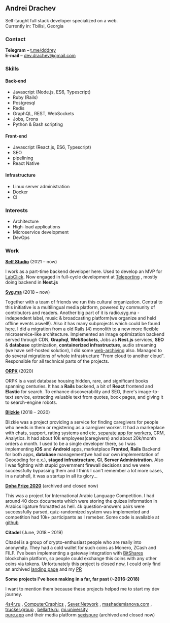 
## Andrei Drachev
Self-taught full stack developer specialized on a web. <br>
Currently in: Tbilisi, Georgia

### Contact
**Telegram** –  [t.me/dddrey](http://t.me/dddrey) <br>
**E-mail** –  [dev.drachev@gmail.com](mailto:dev.drachev@gmail.com) 

### Skills

#### Back-end

- Javascript (Node.js, ES6, Typescript)
- Ruby (Rails)
- Postgresql
- Redis
- GraphQL, REST, WebSockets
- Jobs, Crons
- Python & Bash scripting

#### Front-end

- Javascript (React.js, ES6, Typescript)
- SEO
- pipelining
- React Native


#### Infrastructure

-   Linux server administration
-   Docker
-   CI

### Interests

* Architecture
* High-load applications
* Microservice development
* DevOps

### Work
**[Self Studio](https://www.selfstudio.se/)** (2021 – now)

I work as a part-time backend developer here. Used to develop an MVP for [LabClick](https://www.labclick.ru/). Now engaged in full-cycle development at [Teleporting](https://teleporting.com/) , mostly doing backend in **Nest.js**

**[Syg.ma](https://syg.ma)** (2018 – now)

Together with a team of friends we run this cultural organization. Central to this initiative is a multilingual media platform, powered by community of contributors and readers. Another big part of it is radio.syg.ma - independent label, music & broadcasting platform(we organize and held offline events aswell!). Also it has many subprojects which could be found [here](https://studio.syg.ma/). 
I did a migration from a old Rails (4) monolith to a new more flexible microservice-like architecture. Implemented an image optimization backend served through CDN, **Graphql**, **WebSockets**, Jobs as **Nest.js** services,  **SEO** & **database** optimization, **containerized infrastructure**, audio streaming (we have self-hosted solution), I did some [web-archiving](https://archive.syg.ma/) also. Managed to do several migrations of whole infrastructure "From cloud to another cloud". Responsible for all technical parts of the projects.

**[ORPK](https://orpk.org/)** (2020)

ORPK is a vast database housing hidden, rare, and significant books spanning centuries.
It has a **Rails** backend, a bit of **React** frontend and **Elastic** for search. To enhance discoverability and SEO, there's  image-to-text service, extracting valuable text from quotes, book pages, and giving it to search-engine robots.

**[Blizkie](https://blizkie.ru)** (2018 – 2020) 

Blizkie was a project providing a service for finding caregivers for people who needs in them or registering as a caregiver worker. It had a markeplace with chats, support, rating systems and etc, [separate app for workers](https://play.google.com/store/apps/details?id=com.caregiversapp), CRM, Analytics. It had about 10k employees(caregivers) and about 20k/month orders a month.
I used to be a single developer there, so I was implementing **iOS** and **Android** apps, marketplace **Fronted**, **Rails** Backend for both apps, **database** management(we had our own implementation of Geocoding for e.x.), **staged infrustructure**, **CI**, **Server Administration**. Also I was fighting with stupid government firewall decisions and we were successfully bypassing them and I think I can't remember a lot more cases, in a nutshell, it was a startup in all its glory...

[**Doha Prize 2020**](https://web.archive.org/web/20211129230959/https://dalp.online/) (archived and closed now) 

This was a project for International Arabic Language Competition.
I had around 40 docx documents which were storing the quizes information in Arabics ligature fromatted as hell. 4k question-answers pairs were successfully parsed, quiz-randomized system was implemented and competition had 10k+ participants as I remeber. Some code is available at [github](https://github.com/dddrey/DALP)

**Citadel** (June, 2018 – 2019) 

Citadel is a group of crypto-enthusiast people who are really into anonymity. They had a cold wallet for such coins as Monero, ZCash and FILF. I've been implementing a gateway integration with [BitShares](https://wallet.bitshares.org) blockchain platform, so people could exchange this coins with any other coins via tokens. Unfortunately this project is closed now, I could only find an archived [landing page](https://web.archive.org/web/20211126231157/https://citadel.li/) and my [PR](https://github.com/bitshares/bitshares-ui/pull/1695/files)

**Some projects I've been making in a far, far past (~2016-2018)**

I want to mention them because these projects helped me to start my dev journey.

[4s4r.ru](http://4s4r.ru/) , [ComputerCraphics](https://computercraphics.github.io/) , [Sever.Network](https://sever-token.github.io/) , [mashademianova.com](https://mashademianova.com/) , [trucker.group](https://landing.trucker.group/) , [bellarte.ru](https://bellarte.ru/), [mi.university](https://mi.university/) <br>
[pure.app](https://pure.app/ru/) and their media platform [sexispure](https://web.archive.org/web/20180824004555/https://sexispure.com/) (archived and closed now)
